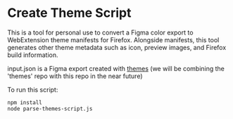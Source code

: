 # Create Theme Script

This is a tool for personal use to convert a Figma color export to WebExtension theme manifests for Firefox.
Alongside manifests, this tool generates other theme metadata such as icon, preview images, and Firefox build information.

input.json is a Figma export created with [themes](https://github.com/FirefoxUX/themes) (we will be combining the 'themes' repo with this repo in the near future)

To run this script:

```
npm install
node parse-themes-script.js
```
